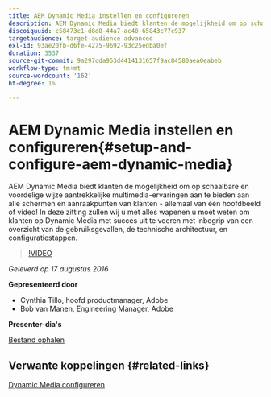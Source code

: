 ```yaml
---
title: AEM Dynamic Media instellen en configureren
description: AEM Dynamic Media biedt klanten de mogelijkheid om op schaalbare en voordelige wijze aantrekkelijke multimedia-ervaringen aan te bieden aan alle schermen en aanraakpunten van klanten - allemaal van één hoofdbeeld of video!  In deze zitting zullen wij u met alles wapenen u moet weten om klanten op Dynamic Media met succes uit te voeren met inbegrip van een overzicht van de gebruiksgevallen, de technische architectuur, en configuratiestappen.
discoiquuid: c58473c1-d8d8-44a7-ac40-65843c77c937
targetaudience: target-audience advanced
exl-id: 93ae20fb-d6fe-4275-9692-93c25edba0ef
duration: 3537
source-git-commit: 9a297cda953d4414131657f9ac84580aea0eabeb
workflow-type: tm+mt
source-wordcount: '162'
ht-degree: 1%

---
```


# AEM Dynamic Media instellen en configureren{#setup-and-configure-aem-dynamic-media}

AEM Dynamic Media biedt klanten de mogelijkheid om op schaalbare en voordelige wijze aantrekkelijke multimedia-ervaringen aan te bieden aan alle schermen en aanraakpunten van klanten - allemaal van één hoofdbeeld of video!  In deze zitting zullen wij u met alles wapenen u moet weten om klanten op Dynamic Media met succes uit te voeren met inbegrip van een overzicht van de gebruiksgevallen, de technische architectuur, en configuratiestappen.

>[!VIDEO](https://video.tv.adobe.com/v/19297/?quality=9)

*Geleverd op 17 augustus 2016*

**Gepresenteerd door**

* Cynthia Tillo, hoofd productmanager, Adobe
* Bob van Manen, Engineering Manager, Adobe

**Presenter-dia&#39;s**

[Bestand ophalen](assets/aemgems-081716-dynamic-media-configuration.pdf)

## Verwante koppelingen {#related-links}

[Dynamic Media configureren](https://docs.adobe.com/docs/en/aem/6-2/administer/content/dynamic-media/config-dynamic.html)

<!--
[Get back to the Overview](https://helpx.adobe.com/experience-manager/kt/eseminars/gems/aem-index.html)
-->
